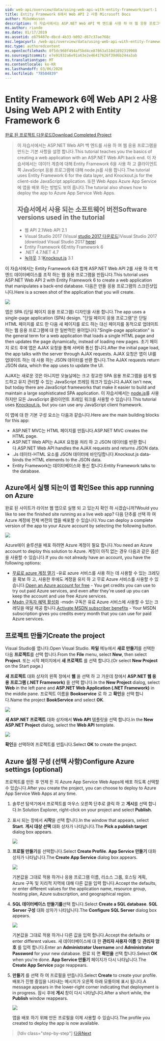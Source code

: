 ```yaml
---
uid: web-api/overview/data/using-web-api-with-entity-framework/part-1
title: Entity Framework 6에서 Web API 2 사용 Microsoft Docs
author: MikeWasson
description: 이 자습서에서는 ASP.NET Web API 백 엔드를 사용 하 여 웹 응용 프로그램을 만드는 기본 사항을 설명 합니다. 이 자습서에서는 데이터 레이아웃에 Entity Framework 6을 사용 합니다.
ms.author: riande
ms.date: 01/17/2019
ms.assetid: e879487e-dbcd-4b33-b092-d67c37ae768c
msc.legacyurl: /web-api/overview/data/using-web-api-with-entity-framework/part-1
msc.type: authoredcontent
ms.openlocfilehash: 0f5dc960f494af5bd4ce87863a510d1892319908
ms.sourcegitcommit: e7e91932a6e91a63e2e46417626f39d6b244a3ab
ms.translationtype: MT
ms.contentlocale: ko-KR
ms.lasthandoff: 03/06/2020
ms.locfileid: "78504839"
---
```

# <a name="using-web-api-2-with-entity-framework-6"></a><span data-ttu-id="ce3c7-104">Entity Framework 6에 Web API 2 사용</span><span class="sxs-lookup"><span data-stu-id="ce3c7-104">Using Web API 2 with Entity Framework 6</span></span>

[<span data-ttu-id="ce3c7-105">완료 된 프로젝트 다운로드</span><span class="sxs-lookup"><span data-stu-id="ce3c7-105">Download Completed Project</span></span>](https://github.com/MikeWasson/BookService)

> <span data-ttu-id="ce3c7-106">이 자습서에서는 ASP.NET Web API 백 엔드를 사용 하 여 웹 응용 프로그램을 만드는 기본 사항을 설명 합니다.</span><span class="sxs-lookup"><span data-stu-id="ce3c7-106">This tutorial teaches you the basics of creating a web application with an ASP.NET Web API back end.</span></span> <span data-ttu-id="ce3c7-107">이 자습서에서는 데이터 계층에 대해 Entity Framework 6을 사용 하 고 클라이언트 쪽 JavaScript 응용 프로그램에 대해 node.js를 사용 합니다.</span><span class="sxs-lookup"><span data-stu-id="ce3c7-107">The tutorial uses Entity Framework 6 for the data layer, and Knockout.js for the client-side JavaScript application.</span></span> <span data-ttu-id="ce3c7-108">또한 Web Apps Azure App Service에 앱을 배포 하는 방법도 보여 줍니다.</span><span class="sxs-lookup"><span data-stu-id="ce3c7-108">The tutorial also shows how to deploy the app to Azure App Service Web Apps.</span></span>
>
> ## <a name="software-versions-used-in-the-tutorial"></a><span data-ttu-id="ce3c7-109">자습서에서 사용 되는 소프트웨어 버전</span><span class="sxs-lookup"><span data-stu-id="ce3c7-109">Software versions used in the tutorial</span></span>
>
> - <span data-ttu-id="ce3c7-110">웹 API 2.1</span><span class="sxs-lookup"><span data-stu-id="ce3c7-110">Web API 2.1</span></span>
> - <span data-ttu-id="ce3c7-111">Visual Studio 2017 (Visual [studio 2017 다운로드](https://visualstudio.microsoft.com/downloads/?utm_medium=microsoft&utm_source=docs.microsoft.com&utm_campaign=button+cta&utm_content=download+vs2017))</span><span class="sxs-lookup"><span data-stu-id="ce3c7-111">Visual Studio 2017 (download Visual Studio 2017 [here](https://visualstudio.microsoft.com/downloads/?utm_medium=microsoft&utm_source=docs.microsoft.com&utm_campaign=button+cta&utm_content=download+vs2017))</span></span>
> - <span data-ttu-id="ce3c7-112">Entity Framework 6</span><span class="sxs-lookup"><span data-stu-id="ce3c7-112">Entity Framework 6</span></span>
> - <span data-ttu-id="ce3c7-113">.NET 4.7</span><span class="sxs-lookup"><span data-stu-id="ce3c7-113">.NET 4.7</span></span>
> - <span data-ttu-id="ce3c7-114">[녹아웃](http://knockoutjs.com/) 3.1</span><span class="sxs-lookup"><span data-stu-id="ce3c7-114">[Knockout.js](http://knockoutjs.com/) 3.1</span></span>

<span data-ttu-id="ce3c7-115">이 자습서에서는 Entity Framework 6과 함께 ASP.NET Web API 2를 사용 하 여 백 엔드 데이터베이스를 조작 하는 웹 응용 프로그램을 만듭니다.</span><span class="sxs-lookup"><span data-stu-id="ce3c7-115">This tutorial uses ASP.NET Web API 2 with Entity Framework 6 to create a web application that manipulates a back-end database.</span></span> <span data-ttu-id="ce3c7-116">다음은 만들 응용 프로그램의 스크린샷입니다.</span><span class="sxs-lookup"><span data-stu-id="ce3c7-116">Here is a screen shot of the application that you will create.</span></span>

[![](part-1/_static/image2.png)](part-1/_static/image1.png)

<span data-ttu-id="ce3c7-117">앱은 SPA (단일 페이지 응용 프로그램) 디자인을 사용 합니다.</span><span class="sxs-lookup"><span data-stu-id="ce3c7-117">The app uses a single-page application (SPA) design.</span></span> <span data-ttu-id="ce3c7-118">"단일 페이지 응용 프로그램"은 단일 HTML 페이지를 로드 한 다음 새 페이지를 로드 하는 대신 페이지를 동적으로 업데이트 하는 웹 응용 프로그램에 대 한 일반적인 용어입니다.</span><span class="sxs-lookup"><span data-stu-id="ce3c7-118">"Single-page application" is the general term for a web application that loads a single HTML page and then updates the page dynamically, instead of loading new pages.</span></span> <span data-ttu-id="ce3c7-119">초기 페이지 로드 후에 앱은 AJAX 요청을 통해 서버와 통신 합니다.</span><span class="sxs-lookup"><span data-stu-id="ce3c7-119">After the initial page load, the app talks with the server through AJAX requests.</span></span> <span data-ttu-id="ce3c7-120">AJAX 요청은 앱이 UI를 업데이트 하는 데 사용 하는 JSON 데이터를 반환 합니다.</span><span class="sxs-lookup"><span data-stu-id="ce3c7-120">The AJAX requests return JSON data, which the app uses to update the UI.</span></span>

<span data-ttu-id="ce3c7-121">AJAX는 새로운 것은 아니지만 오늘날에는 크고 정교한 SPA 응용 프로그램을 쉽게 빌드하고 유지 관리할 수 있는 JavaScript 프레임 워크가 있습니다.</span><span class="sxs-lookup"><span data-stu-id="ce3c7-121">AJAX isn't new, but today there are JavaScript frameworks that make it easier to build and maintain a large sophisticated SPA application.</span></span> <span data-ttu-id="ce3c7-122">이 자습서에서는 [node.js](http://knockoutjs.com/)를 사용 하지만 모든 JavaScript 클라이언트 프레임 워크를 사용할 수 있습니다.</span><span class="sxs-lookup"><span data-stu-id="ce3c7-122">This tutorial uses [Knockout.js](http://knockoutjs.com/), but you can use any JavaScript client framework.</span></span>

<span data-ttu-id="ce3c7-123">이 앱에 대 한 기본 구성 요소는 다음과 같습니다.</span><span class="sxs-lookup"><span data-stu-id="ce3c7-123">Here are the main building blocks for this app:</span></span>

- <span data-ttu-id="ce3c7-124">ASP.NET MVC는 HTML 페이지를 만듭니다.</span><span class="sxs-lookup"><span data-stu-id="ce3c7-124">ASP.NET MVC creates the HTML page.</span></span>
- <span data-ttu-id="ce3c7-125">ASP.NET Web API는 AJAX 요청을 처리 하 고 JSON 데이터를 반환 합니다.</span><span class="sxs-lookup"><span data-stu-id="ce3c7-125">ASP.NET Web API handles the AJAX requests and returns JSON data.</span></span>
- <span data-ttu-id="ce3c7-126">.Js 데이터-HTML 요소를 JSON 데이터에 바인딩합니다.</span><span class="sxs-lookup"><span data-stu-id="ce3c7-126">Knockout.js data-binds the HTML elements to the JSON data.</span></span>
- <span data-ttu-id="ce3c7-127">Entity Framework는 데이터베이스와 통신 합니다.</span><span class="sxs-lookup"><span data-stu-id="ce3c7-127">Entity Framework talks to the database.</span></span>

## <a name="see-this-app-running-on-azure"></a><span data-ttu-id="ce3c7-128">Azure에서 실행 되는이 앱 확인</span><span class="sxs-lookup"><span data-stu-id="ce3c7-128">See this app running on Azure</span></span>

<span data-ttu-id="ce3c7-129">완료 된 사이트가 라이브 웹 앱으로 실행 되 고 있는지 확인 하 시겠습니까?</span><span class="sxs-lookup"><span data-stu-id="ce3c7-129">Would you like to see the finished site running as a live web app?</span></span> <span data-ttu-id="ce3c7-130">다음 단추를 선택 하 여 Azure 계정에 전체 버전의 앱을 배포할 수 있습니다.</span><span class="sxs-lookup"><span data-stu-id="ce3c7-130">You can deploy a complete version of the app to your Azure account by selecting the following button.</span></span>

[![](http://azuredeploy.net/deploybutton.png)](https://azuredeploy.net/?WT.mc_id=deploy_azure_aspnet&repository=https://github.com/tfitzmac/BookService)

<span data-ttu-id="ce3c7-131">Azure에이 솔루션을 배포 하려면 Azure 계정이 필요 합니다.</span><span class="sxs-lookup"><span data-stu-id="ce3c7-131">You need an Azure account to deploy this solution to Azure.</span></span> <span data-ttu-id="ce3c7-132">계정이 아직 없는 경우 다음과 같은 옵션을 사용할 수 있습니다.</span><span class="sxs-lookup"><span data-stu-id="ce3c7-132">If you do not already have an account, you have the following options:</span></span>

- <span data-ttu-id="ce3c7-133">[무료로 azure 계정 열기](https://azure.microsoft.com/pricing/free-trial/?WT.mc_id=A443DD604) -유료 azure 서비스를 사용 하는 데 사용할 수 있는 크레딧을 확보 하 고, 사용한 후에도 계정을 유지 하 고 무료 Azure 서비스를 사용할 수 있습니다.</span><span class="sxs-lookup"><span data-stu-id="ce3c7-133">[Open an Azure account for free](https://azure.microsoft.com/pricing/free-trial/?WT.mc_id=A443DD604) - You get credits you can use to try out paid Azure services, and even after they're used up you can keep the account and use free Azure services.</span></span>
- <span data-ttu-id="ce3c7-134">[Msdn 구독자 혜택 활성화](https://azure.microsoft.com/pricing/member-offers/msdn-benefits-details/?WT.mc_id=A443DD604) -msdn 구독은 유료 Azure 서비스에 사용할 수 있는 크레딧을 매달 제공 합니다.</span><span class="sxs-lookup"><span data-stu-id="ce3c7-134">[Activate MSDN subscriber benefits](https://azure.microsoft.com/pricing/member-offers/msdn-benefits-details/?WT.mc_id=A443DD604) - Your MSDN subscription gives you credits every month that you can use for paid Azure services.</span></span>

## <a name="create-the-project"></a><span data-ttu-id="ce3c7-135">프로젝트 만들기</span><span class="sxs-lookup"><span data-stu-id="ce3c7-135">Create the project</span></span>

<span data-ttu-id="ce3c7-136">Visual Studio를 엽니다.</span><span class="sxs-lookup"><span data-stu-id="ce3c7-136">Open Visual Studio.</span></span> <span data-ttu-id="ce3c7-137">**파일** 메뉴에서 **새로 만들기**를 선택한 다음 **프로젝트**를 선택 합니다.</span><span class="sxs-lookup"><span data-stu-id="ce3c7-137">From the **File** menu, select **New**, then select **Project**.</span></span> <span data-ttu-id="ce3c7-138">또는 시작 페이지에서 **새 프로젝트** 를 선택 합니다.</span><span class="sxs-lookup"><span data-stu-id="ce3c7-138">(Or select **New Project** on the Start page.)</span></span>

<span data-ttu-id="ce3c7-139">**새 프로젝트** 대화 상자의 왼쪽 창에서 **웹** 을 선택 하 고 가운데 창에서 **ASP.NET 웹 응용 프로그램 (.NET Framework)** 을 선택 합니다.</span><span class="sxs-lookup"><span data-stu-id="ce3c7-139">In the **New Project** dialog, select **Web** in the left pane and **ASP.NET Web Application (.NET Framework)** in the middle pane.</span></span> <span data-ttu-id="ce3c7-140">프로젝트 이름을 **Bookservice** 로 하 고 **확인**을 선택 합니다.</span><span class="sxs-lookup"><span data-stu-id="ce3c7-140">Name the project **BookService** and select **OK**.</span></span>

[![](part-1/_static/image11.png)](part-1/_static/image11.png)

<span data-ttu-id="ce3c7-141">**새 ASP.NET 프로젝트** 대화 상자에서 **Web API** 템플릿을 선택 합니다.</span><span class="sxs-lookup"><span data-stu-id="ce3c7-141">In the **New ASP.NET Project** dialog, select the **Web API** template.</span></span>

[![](part-1/_static/image12.png)](part-1/_static/image12.png)

<span data-ttu-id="ce3c7-142">**확인**을 선택하여 프로젝트를 만듭니다.</span><span class="sxs-lookup"><span data-stu-id="ce3c7-142">Select **OK** to create the project.</span></span>

## <a name="configure-azure-settings-optional"></a><span data-ttu-id="ce3c7-143">Azure 설정 구성 (선택 사항)</span><span class="sxs-lookup"><span data-stu-id="ce3c7-143">Configure Azure settings (optional)</span></span>

<span data-ttu-id="ce3c7-144">프로젝트를 만든 후 언제 든 지 Azure App Service Web Apps에 배포 하도록 선택할 수 있습니다.</span><span class="sxs-lookup"><span data-stu-id="ce3c7-144">After you create the project, you can choose to deploy to Azure App Service Web Apps at any time.</span></span> 

1. <span data-ttu-id="ce3c7-145">솔루션 탐색기에서 프로젝트를 마우스 오른쪽 단추로 클릭 하 고 **게시**를 선택 합니다.</span><span class="sxs-lookup"><span data-stu-id="ce3c7-145">In Solution Explorer, right-click on your project and select **Publish**.</span></span>

2. <span data-ttu-id="ce3c7-146">표시 되는 창에서 **시작**을 선택 합니다.</span><span class="sxs-lookup"><span data-stu-id="ce3c7-146">In the window that appears, select **Start**.</span></span> <span data-ttu-id="ce3c7-147">**게시 대상 선택** 대화 상자가 나타납니다.</span><span class="sxs-lookup"><span data-stu-id="ce3c7-147">The **Pick a publish target** dialog box appears.</span></span>

   [![](part-1/_static/image14.png)](part-1/_static/image14.png)

3. <span data-ttu-id="ce3c7-148">**프로필 만들기**를 선택합니다.</span><span class="sxs-lookup"><span data-stu-id="ce3c7-148">Select **Create Profile**.</span></span> <span data-ttu-id="ce3c7-149">**App Service 만들기** 대화 상자가 나타납니다.</span><span class="sxs-lookup"><span data-stu-id="ce3c7-149">The **Create App Service** dialog box appears.</span></span>

   [![](part-1/_static/image15.png)](part-1/_static/image15.png)

   <span data-ttu-id="ce3c7-150">기본값을 그대로 적용 하거나 응용 프로그램 이름, 리소스 그룹, 호스팅 계획, Azure 구독 및 지리적 지역에 대해 다른 값을 입력 합니다.</span><span class="sxs-lookup"><span data-stu-id="ce3c7-150">Accept the defaults, or enter different values for the application name, resource group, hosting plan, Azure subscription, and geographical region.</span></span> 

4. <span data-ttu-id="ce3c7-151">**SQL 데이터베이스 만들기를**선택 합니다.</span><span class="sxs-lookup"><span data-stu-id="ce3c7-151">Select **Create a SQL database**.</span></span> <span data-ttu-id="ce3c7-152">**SQL Server 구성** 대화 상자가 나타납니다.</span><span class="sxs-lookup"><span data-stu-id="ce3c7-152">The **Configure SQL Server** dialog box appears.</span></span> 

   [![](part-1/_static/image16.png)](part-1/_static/image16.png)

   <span data-ttu-id="ce3c7-153">기본값을 그대로 적용 하거나 다른 값을 입력 합니다.</span><span class="sxs-lookup"><span data-stu-id="ce3c7-153">Accept the defaults or enter different values.</span></span> <span data-ttu-id="ce3c7-154">새 데이터베이스에 대 한 **관리자 사용자 이름** 및 **관리자 암호** 를 입력 합니다.</span><span class="sxs-lookup"><span data-stu-id="ce3c7-154">Enter an **Administrator Username** and **Administrator Password** for your new database.</span></span> <span data-ttu-id="ce3c7-155">완료 되 면 **확인을** 선택 합니다.</span><span class="sxs-lookup"><span data-stu-id="ce3c7-155">Select **OK** when you're done.</span></span> <span data-ttu-id="ce3c7-156">**App Service 만들기** 페이지가 다시 나타납니다.</span><span class="sxs-lookup"><span data-stu-id="ce3c7-156">The **Create App Service** page reappears.</span></span>

5. <span data-ttu-id="ce3c7-157">**만들기** 를 선택 하 여 프로필을 만듭니다.</span><span class="sxs-lookup"><span data-stu-id="ce3c7-157">Select **Create** to create your profile.</span></span> <span data-ttu-id="ce3c7-158">배포가 진행 중임을 나타내는 메시지가 오른쪽 아래 모퉁이에 표시 됩니다.</span><span class="sxs-lookup"><span data-stu-id="ce3c7-158">A message appears in the lower-right corner indicating that deployment is in progress.</span></span> <span data-ttu-id="ce3c7-159">잠시 후에 **게시** 창이 다시 나타납니다.</span><span class="sxs-lookup"><span data-stu-id="ce3c7-159">After a short while, the **Publish** window reappears.</span></span>

    [![](part-1/_static/image17.png)](part-1/_static/image17.png)
   
    <span data-ttu-id="ce3c7-160">앱을 배포 하기 위해 만든 프로필을 이제 사용할 수 있습니다.</span><span class="sxs-lookup"><span data-stu-id="ce3c7-160">The profile you created to deploy the app is now available.</span></span> 

> [!div class="step-by-step"]
> [<span data-ttu-id="ce3c7-161">다음</span><span class="sxs-lookup"><span data-stu-id="ce3c7-161">Next</span></span>](part-2.md)

